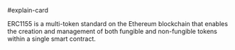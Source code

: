 #explain-card

ERC1155 is a multi-token standard on the Ethereum blockchain that enables the creation and management of both fungible and non-fungible tokens within a single smart contract.
